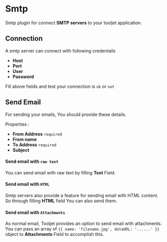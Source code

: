 
# Smtp

Smtp plugin for connect **SMTP servers** to your tooljet application.

## Connection

A smtp server can connect with following credentails
- **Host**
- **Port**
- **User**
- **Password**

Fill above fields and test your connection is `ok` or `not`

## Send Email

For sending your emails, You should provide these details.

  Properties :
  - **From Address** `required`
  - **From name** 
  - **To Address** `required`
  - **Subject**

#### Send email with `raw text`
You can send email with raw text by filling **Text** Field.

#### Send email with `HTML`
Smtp servers also provide a feature for sending email with HTML content. So through filling **HTML** field You can also send them.

#### Send email with `Attachments`
As normal email, Tooljet provides an option to send email with attachments. You can pass an array of `{{ name: 'filename.jpg', dataURL: '......' }}` object to **Attachments** Field to accomplish this.
